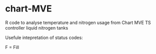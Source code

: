 # chart-MVE
R code to analyse temperature and nitrogen usage from Chart MVE TS controller liquid nitrogen tanks

Usefule intepretation of status codes:

F = Fill
